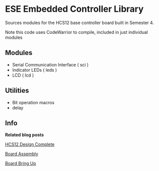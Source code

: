 
ESE Embedded Controller Library
===============================

Sources modules for the HCS12 base controller board built in Semester 4.

Note this code uses CodeWarrior to compile, included in just individual modules

Modules
-------

* Serial Communication Interface ( sci )
* Indicator LEDs ( leds )
* LCD ( lcd )

Utilities
---------

* Bit operation macros
* delay

Info
----

**Related blog posts**

[HCS12 Design Complete](http://nnarain.github.io/2015/02/28/HCS12%20Board%20Complete!.html)

[Board Assembly](http://nnarain.github.io/2015/03/18/Board%20Assembly!!!.html)

[Board Bring Up](http://nnarain.github.io/2015/03/27/Board%20Bring%20Up.html)


